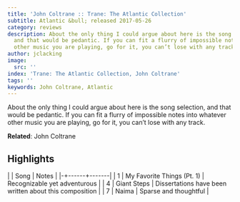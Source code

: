 ```yaml
---
title: 'John Coltrane :: Trane: The Atlantic Collection'
subtitle: Atlantic &bull; released 2017-05-26
category: reviews
description: About the only thing I could argue about here is the song selection,
  and that would be pedantic. If you can fit a flurry of impossible notes into whatever
  other music you are playing, go for it, you can’t lose with any track.
author: jclacking
image:
  src: ''
index: 'Trane: The Atlantic Collection, John Coltrane'
tags: ''
keywords: John Coltrane, Atlantic
---
```

About the only thing I could argue about here is the song selection, and that would be pedantic. If you can fit a flurry of impossible notes into whatever other music you are playing, go for it, you can’t lose with any track.<!--more-->

**Related**: John Coltrane

## Highlights

| | Song | Notes |
|-+------+-------|
| 1 | My Favorite Things (Pt. 1) | Recognizable yet adventurous |
| 4 | Giant Steps | Dissertations have been written about this composition |
| 7 | Naima | Sparse and thoughtful |

